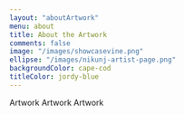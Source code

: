 ```yaml
---
layout: "aboutArtwork"
menu: about
title: About the Artwork
comments: false
image: "/images/showcasevine.png"
ellipse: "/images/nikunj-artist-page.png"
backgroundColor: cape-cod
titleColor: jordy-blue
---
```


Artwork
Artwork
Artwork
